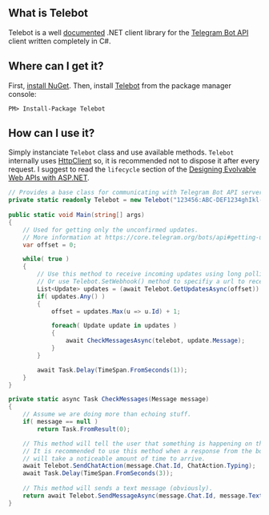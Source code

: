 What is Telebot
--------------------------------
Telebot is a well [documented](https://msdn.microsoft.com/en-us/library/b2s063f7%28vs.71%29.aspx?f=255&MSPPError=-2147217396) .NET client library for the [Telegram Bot API](https://core.telegram.org/bots/api) client written completely in C#.

Where can I get it?
--------------------------------
First, [install NuGet](http://docs.nuget.org/docs/start-here/installing-nuget). Then, install [Telebot](https://www.nuget.org/packages/Telebot/) from the package manager console:

    PM> Install-Package Telebot

How can I use it?
--------------------------------

Simply instanciate `Telebot` class and use available methods.
`Telebot` internally uses [HttpClient](https://msdn.microsoft.com/en-us/library/system.net.http.httpclient%28v=vs.118%29.aspx) so, it is recommended not to dispose it after every request. 
I suggest to read the `lifecycle` section of the [Designing Evolvable Web APIs with ASP.NET](http://chimera.labs.oreilly.com/books/1234000001708/ch14.html#_httpclient_class).

```csharp
// Provides a base class for communicating with Telegram Bot API servers.
private static readonly Telebot = new Telebot("123456:ABC-DEF1234ghIkl-zyx57W2v1u123ew11");
    
public static void Main(string[] args)
{
    // Used for getting only the unconfirmed updates.
    // More information at https://core.telegram.org/bots/api#getting-updates
    var offset = 0; 

    while( true )
    {
        // Use this method to receive incoming updates using long polling.
        // Or use Telebot.SetWebhook() method to specifiy a url to receive incoming updates.
        List<Update> updates = (await Telebot.GetUpdatesAsync(offset)).ToList();
        if( updates.Any() )
        {
            offset = updates.Max(u => u.Id) + 1;        

            foreach( Update update in updates )
            {
                await CheckMessagesAsync(telebot, update.Message);
            }
        }

        await Task.Delay(TimeSpan.FromSeconds(1));
    }
}

private static async Task CheckMessages(Message message)
{
    // Assume we are doing more than echoing stuff.
    if( message == null )
        return Task.FromResult(0);

    // This method will tell the user that something is happening on the bot's side.
    // It is recommended to use this method when a response from the bot 
    // will take a noticeable amount of time to arrive.
    await Telebot.SendChatAction(message.Chat.Id, ChatAction.Typing);
    await Task.Delay(TimeSpan.FromSeconds(3));
    
    // This method will sends a text message (obviously).
    return await Telebot.SendMessageAsync(message.Chat.Id, message.Text ?? "Hmmmm");        
}
```
